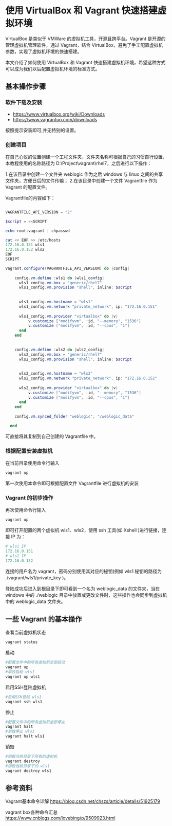 # 使用 VirtualBox 和 Vagrant 快速搭建虚拟环境

VirtualBox 是类似于 VMWare 的虚拟机工具，开源且跨平台。Vagrant 是开源的管理虚拟机管理软件，通过 Vagrant，结合 VirtualBox，避免了手工配置虚拟机参数，实现了虚拟机环境的快速搭建。

本文介绍了如何使用 VirtualBox 和 Vagrant 快速搭建虚拟机环境，希望这种方式可以成为我们以后配置虚拟机环境的标准方式。

## 基本操作步骤

### 软件下载及安装

* https://www.virtualbox.org/wiki/Downloads
* https://www.vagrantup.com/downloads

按照提示安装即可,并无特别的设置。

### 创建项目

在自己心仪的位置创建一个工程文件夹，文件夹名称可根据自己的习惯自行设置，本教程使用的名称路径为 D:\Project\vagrant\rhel7，之后进行以下操作：

1.在该目录中创建一个文件夹 weblogic 作为之后 windows 与 linux 之间的共享文件夹，方便日后的文件传输；
2.在该目录中创建一个文件 Vagrantfile 作为 Vagrant 的配置文件。

Vagrantfile的内容如下：

```powershell

VAGRANTFILE_API_VERSION = "2"

$script = <<SCRIPT

echo root:vagrant | chpasswd

cat << EOF >> /etc/hosts
172.16.0.151 wls1
172.16.0.152 wls2
EOF
SCRIPT

Vagrant.configure(VAGRANTFILE_API_VERSION) do |config|
    
    config.vm.define :wls1 do |wls1_config|
      wls1_config.vm.box = "generic/rhel7"
      wls1_config.vm.provision "shell", inline: $script
      
      
      wls1_config.vm.hostname = "wls1"
      wls1_config.vm.network "private_network", ip: "172.16.0.151"
      
      wls1_config.vm.provider "virtualbox" do |v|
          v.customize ["modifyvm", :id, "--memory", "1536"]
          v.customize ["modifyvm", :id, "--cpus", "1"]
      end
    end
  
    
    config.vm.define :wls2 do |wls2_config|
      wls2_config.vm.box = "generic/rhel7"
      wls2_config.vm.provision "shell", inline: $script
      
      
      wls2_config.vm.hostname = "wls2"
      wls2_config.vm.network "private_network", ip: "172.16.0.152"
      
      wls2_config.vm.provider "virtualbox" do |v|
          v.customize ["modifyvm", :id, "--memory", "1536"]
          v.customize ["modifyvm", :id, "--cpus", "1"]
      end
    end
  
    config.vm.synced_folder "weblogic", "/weblogic_data"

  end

```
可直接将其复制到自己创建的 Vagrantfile 中。

### 根据配置安装虚拟机

在当前目录使用命令行输入

```powershell
vagrant up
```

第一次使用本命令即可根据配置文件 Vagrantfile 进行虚拟机的安装

### Vagrant 的初步操作

再次使用命令行输入

```powershell
vagrant up
```

即可打开配置的两个虚拟机 wls1、wls2，使用 ssh 工具(如 Xshell )进行链接，连接 IP 为：

```powershell
# wls1 IP
172.16.0.151
# wls2 IP
172.16.0.152
```

连接的用户名为 vagrant，密码分别使用其对应的秘钥(例如 wls1 秘钥的路径为 ./vagrant/wls1/private_key )。

登陆成功后进入到根目录下即可看到一个名为 weblogic_data 的文件夹，当在 windows 中的 ./weblogic 目录中放置或更改文件时，这些操作也会同步到虚拟机中的 weblogic_data 文件夹。

## 一些 Vagrant 的基本操作

查看当前虚拟机状态


```powershell
vagrant status
```

启动

```powershell
#配置文件中的所有虚拟机全部启动
vagrant up
#单独启动 wls1
vagrant up wls1
```

启用SSH登陆虚拟机

```powershell
#启用SSH登陆 wls1
vagrant ssh wls1
```

停止

```powershell
#配置文件中的所有虚拟机全部停止
vagrant halt
#单独停止 wls1
vagrant halt wls1
```

销毁

```powershell
#销毁当前目录下所有的虚拟机
vagrant destroy
#销毁当前目录下的 wls1
vagrant destroy wls1
```

## 参考资料

Vagrant基本命令详解
https://blog.csdn.net/chszs/article/details/51925179

vagrant box各种命令汇总
https://www.cnblogs.com/lovebing/p/9509923.html